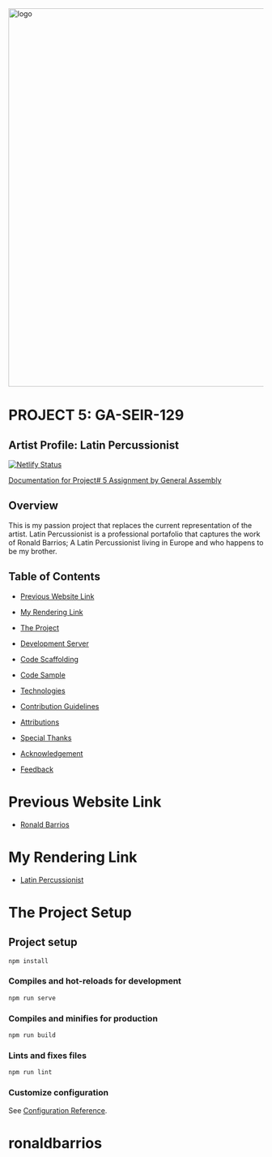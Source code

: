 <img width="746" src="https://user-images.githubusercontent.com/55994508/81608292-a83ceb00-939b-11ea-8244-f0f224b54f9d.png" alt="logo" style="display: block; margin: 0 auto" />

# PROJECT 5: GA-SEIR-129

## Artist Profile: Latin Percussionist

[![Netlify Status](https://api.netlify.com/api/v1/badges/fce5bbf0-aa90-4611-a0e9-890361b4a3e7/deploy-status)](https://app.netlify.com/sites/ronaldbarrios/deploys)

[Documentation for Project# 5 Assignment by General Assembly](https://www.notlinkedyet.com)

## Overview

This is my passion project that replaces the current representation of the artist. Latin Percussionist is a professional portafolio that captures the work of Ronald Barrios; A Latin Percussionist living in Europe and who happens to be my brother.

## Table of Contents

-   [Previous Website Link](https://github.com/rixiobarrios/ronaldbarrios#Previous-Website-Link)
-   [My Rendering Link](https://github.com/rixiobarrios/ronaldbarrios#My-Rendering_Link)
-   [The Project](https://github.com/rixiobarrios/ronaldbarrios#The-Project)
-   [Development Server](https://github.com/rixiobarrios/ronaldbarrios#Development-Server)
-   [Code Scaffolding](https://github.com/rixiobarrios/ronaldbarrios#Code-Scaffolding)

-   [Code Sample](https://github.com/rixiobarrios/portfolio#Code-Sample)
-   [Technologies](https://github.com/rixiobarrios/portfolio#Technologies)
-   [Contribution Guidelines](https://github.com/rixiobarrios/portfolio#Contribution-Guidelines)
-   [Attributions](https://github.com/rixiobarrios/portfolio#Atributions)
-   [Special Thanks](https://github.com/rixiobarrios/portfolio#Special-Thanks)
-   [Acknowledgement](https://github.com/rixiobarrios/portfolio#Acknowledgement)
-   [Feedback](https://github.com/rixiobarrios/portfolio#Feedback)

# Previous Website Link

-   [Ronald Barrios](http://www.ronaldbarrios.info/)

# My Rendering Link

-   [Latin Percussionist](https://www.ronaldbarrios.com)

# The Project Setup

## Project setup

```
npm install
```

### Compiles and hot-reloads for development

```
npm run serve
```

### Compiles and minifies for production

```
npm run build
```

### Lints and fixes files

```
npm run lint
```

### Customize configuration

See [Configuration Reference](https://cli.vuejs.org/config/).
# ronaldbarrios
